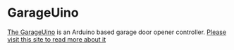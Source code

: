 GarageUino
==========

[The GarageUino](http://xdevelopers.net/?p=173) is an Arduino based garage door opener controller.
[Please visit this site to read more about it](http://xdevelopers.net/?p=173)
